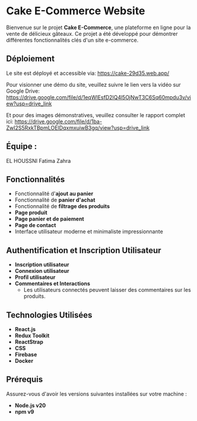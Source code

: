 # Cake E-Commerce Website

Bienvenue sur le projet **Cake E-Commerce**, une plateforme en ligne pour la vente de délicieux gâteaux. Ce projet a été développé pour démontrer différentes fonctionnalités clés d'un site e-commerce.

## Déploiement
Le site est déployé et accessible via: https://cake-29d35.web.app/

Pour visionner une démo du site, veuillez suivre le lien vers la vidéo sur Google Drive: https://drive.google.com/file/d/1eqWIEsfD2lQ4l5OjNwT3C6Sq60mpdu3v/view?usp=drive_link

Et pour des images démonstratives, veuillez consulter le rapport complet ici: https://drive.google.com/file/d/1ba-ZwI2S5RxkTBpmLOEIDqxmxuiwB3gq/view?usp=drive_link

## Équipe :
EL HOUSSNI Fatima Zahra

## Fonctionnalités
- Fonctionnalité d'**ajout au panier**
- Fonctionnalité de **panier d'achat**
- Fonctionnalité de **filtrage des produits**
- **Page produit**
- **Page panier et de paiement**
- **Page de contact**
- Interface utilisateur moderne et minimaliste impressionnante

## Authentification et Inscription Utilisateur
- **Inscription utilisateur**
- **Connexion utilisateur**
- **Profil utilisateur**
- **Commentaires et Interactions**
  - Les utilisateurs connectés peuvent laisser des commentaires sur les produits.

## Technologies Utilisées
- **React.js**
- **Redux Toolkit**
- **ReactStrap**
- **CSS**
- **Firebase**
- **Docker**

## Prérequis
Assurez-vous d'avoir les versions suivantes installées sur votre machine :
- **Node.js v20**
- **npm v9**


